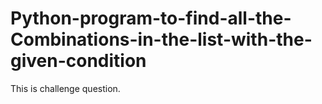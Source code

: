 # Python-program-to-find-all-the-Combinations-in-the-list-with-the-given-condition
This is challenge question.
